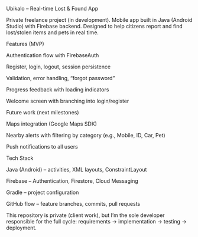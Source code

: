 Ubikalo – Real-time Lost & Found App

Private freelance project (in development).
Mobile app built in Java (Android Studio) with Firebase backend. Designed to help citizens report and find lost/stolen items and pets in real time.

Features (MVP)

Authentication flow with FirebaseAuth

Register, login, logout, session persistence

Validation, error handling, “forgot password”

Progress feedback with loading indicators

Welcome screen with branching into login/register

Future work (next milestones)

Maps integration (Google Maps SDK)

Nearby alerts with filtering by category (e.g., Mobile, ID, Car, Pet)

Push notifications to all users

Tech Stack

Java (Android) – activities, XML layouts, ConstraintLayout

Firebase – Authentication, Firestore, Cloud Messaging

Gradle – project configuration

GitHub flow – feature branches, commits, pull requests

This repository is private (client work), but I’m the sole developer responsible for the full cycle: requirements → implementation → testing → deployment.
